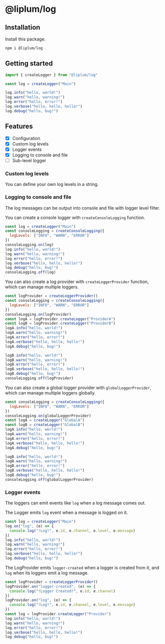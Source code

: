 # @liplum/log

## Installation

Install this package.

```bash
npm i @liplum/log
```

## Getting started

```js
import { createLogger } from "@liplum/log"

const log = createLogger("Main")

log.info("hello, world!")
log.warn("hello, warning!")
log.error("hello, error!")
log.verbose("hello, hello, hello!")
log.debug("hello, bug!")
```

## Features

- [x] Configuration
- [x] Custom log levels
- [x] Logger events
- [x] Logging to console and file
- [ ] Sub-level logger

### Custom log levels

You can define your own log levels in a string.

### Logging to console and file

The log messages can be output into console and file with logger level filter.

You can create a console logger with `createConsoleLogging` function.

```js
const log = createLogger("Main")
const consoleLogging = createConsoleLogging({
  logLevels: ["INFO", "WARN", "ERROR"]
})
consoleLogging.on(log)
log.info("hello, world!")
log.warn("hello, warning!")
log.error("hello, error!")
log.verbose("hello, hello, hello!")
log.debug("hello, bug!")
consoleLogging.off(log)
```

You can also create a log provider with `createLoggerProvider` function, which can manage multiple loggers.

```js
const logProvider = createLoggerProvider()
const consoleLogging = createConsoleLogging({
  logLevels: ["INFO", "WARN", "ERROR"]
})
consoleLogging.on(logProvider)
const logA = logProvider.createLogger("ProviderA")
const logB = logProvider.createLogger("ProviderB")
logA.info("hello, world!")
logA.warn("hello, warning!")
logA.error("hello, error!")
logA.verbose("hello, hello, hello!")
logA.debug("hello, bug!")

logB.info("hello, world!")
logB.warn("hello, warning!")
logB.error("hello, error!")
logB.verbose("hello, hello, hello!")
logB.debug("hello, bug!")
consoleLogging.off(logProvider)
```

You can also create a global logger provider with `globalLoggerProvider`, which can manage multiple loggers globally.

```js
const consoleLogging = createConsoleLogging({
  logLevels: ["INFO", "WARN", "ERROR"]
})
consoleLogging.on(globalLoggerProvider)
const logA = createLogger("GlobalA")
const logB = createLogger("GlobalB")
logA.info("hello, world!")
logA.warn("hello, warning!")
logA.error("hello, error!")
logA.verbose("hello, hello, hello!")
logA.debug("hello, bug!")

logB.info("hello, world!")
logB.warn("hello, warning!")
logB.error("hello, error!")
logB.verbose("hello, hello, hello!")
logB.debug("hello, bug!")
consoleLogging.off(globalLoggerProvider)
```

### Logger events

The loggers can emit events like `log` when a log message comes out.

The Logger emits `log` event when a message is logged on it.

```js
const log = createLogger("Main")
log.on("log", (e) => {
  console.log("!Log!", e.id, e.channel, e.level, e.message)
})
log.info("hello, world!")
log.warn("hello, warning!")
log.error("hello, error!")
log.verbose("hello, hello, hello!")
log.debug("hello, bug!")
```

The LogProvider emits `logger-created` when a logger is created from it, and `log` when its loggers emit a log message.

```js
const logProvider = createLoggerProvider()
logProvider.on("logger-created", (e) => {
  console.log("!Logger Created!", e.id, e.channel)
})
logProvider.on("log", (e) => {
  console.log("!Log!", e.id, e.channel, e.level, e.message)
})
const log = logProvider.createLogger("Provider")
log.info("hello, world!")
log.warn("hello, warning!")
log.error("hello, error!")
log.verbose("hello, hello, hello!")
log.debug("hello, bug!")
```
